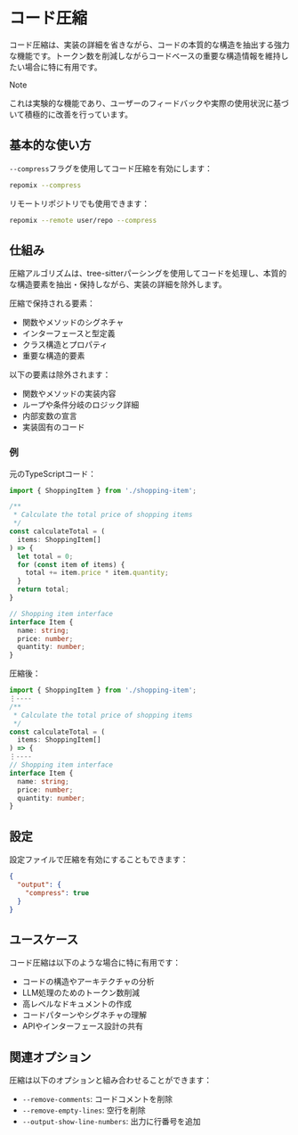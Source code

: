 # コード圧縮
コード圧縮は、実装の詳細を省きながら、コードの本質的な構造を抽出する強力な機能です。トークン数を削減しながらコードベースの重要な構造情報を維持したい場合に特に有用です。

> [!NOTE]
> これは実験的な機能であり、ユーザーのフィードバックや実際の使用状況に基づいて積極的に改善を行っています。

## 基本的な使い方

`--compress`フラグを使用してコード圧縮を有効にします：

```bash
repomix --compress
```

リモートリポジトリでも使用できます：

```bash
repomix --remote user/repo --compress
```

## 仕組み

圧縮アルゴリズムは、tree-sitterパーシングを使用してコードを処理し、本質的な構造要素を抽出・保持しながら、実装の詳細を除外します。

圧縮で保持される要素：
- 関数やメソッドのシグネチャ
- インターフェースと型定義
- クラス構造とプロパティ
- 重要な構造的要素

以下の要素は除外されます：
- 関数やメソッドの実装内容
- ループや条件分岐のロジック詳細
- 内部変数の宣言
- 実装固有のコード

### 例

元のTypeScriptコード：

```typescript
import { ShoppingItem } from './shopping-item';

/**
 * Calculate the total price of shopping items
 */
const calculateTotal = (
  items: ShoppingItem[]
) => {
  let total = 0;
  for (const item of items) {
    total += item.price * item.quantity;
  }
  return total;
}

// Shopping item interface
interface Item {
  name: string;
  price: number;
  quantity: number;
}
```

圧縮後：

```typescript
import { ShoppingItem } from './shopping-item';
⋮----
/**
 * Calculate the total price of shopping items
 */
const calculateTotal = (
  items: ShoppingItem[]
) => {
⋮----
// Shopping item interface
interface Item {
  name: string;
  price: number;
  quantity: number;
}
```

## 設定

設定ファイルで圧縮を有効にすることもできます：

```json
{
  "output": {
    "compress": true
  }
}
```

## ユースケース

コード圧縮は以下のような場合に特に有用です：
- コードの構造やアーキテクチャの分析
- LLM処理のためのトークン数削減
- 高レベルなドキュメントの作成
- コードパターンやシグネチャの理解
- APIやインターフェース設計の共有

## 関連オプション

圧縮は以下のオプションと組み合わせることができます：
- `--remove-comments`: コードコメントを削除
- `--remove-empty-lines`: 空行を削除
- `--output-show-line-numbers`: 出力に行番号を追加